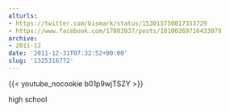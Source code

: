 ```yaml
---
alturls:
- https://twitter.com/bismark/status/153015750817353729
- https://www.facebook.com/17803937/posts/10100269716433079
archive:
- 2011-12
date: '2011-12-31T07:32:52+00:00'
slug: '1325316772'
---
```


{{< youtube_nocookie b01p9wjTSZY >}}

high school


